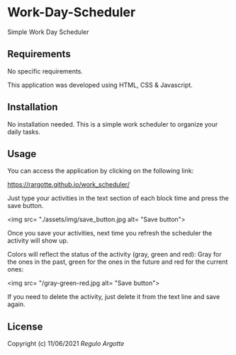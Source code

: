 # Work-Day-Scheduler

Simple Work Day Scheduler

Requirements
------------

No specific requirements.

This application was developed using HTML, CSS & Javascript.

Installation
------------

No installation needed.
This is a simple work scheduler to organize your daily tasks.


Usage
------------
You can access the application by clicking on the following link:

https://rargotte.github.io/work_scheduler/


Just type your activities in the text section of each block time and press the save button.

<img src= "./assets/img/save_button.jpg alt= "Save button">

Once you save your activities, next time you refresh the scheduler the activity will show up.

Colors will reflect the status of the activity (gray, green and red):
Gray for the ones in the past, green for the ones in the future and red for the current ones:


<img src= "/gray-green-red.jpg alt= "Save button">

If you need to delete the activity, just delete it from the text line and save again.

## License
Copyright (c) 11/06/2021 _Regulo Argotte_